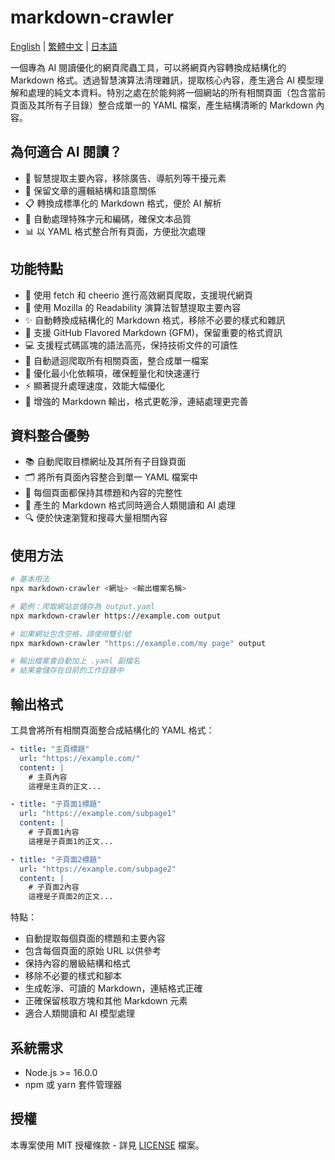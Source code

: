# markdown-crawler

[English](README.md) | [繁體中文](README-zhTW.md) | [日本語](README-ja.md)

一個專為 AI 閱讀優化的網頁爬蟲工具，可以將網頁內容轉換成結構化的 Markdown 格式。透過智慧演算法清理雜訊，提取核心內容，產生適合 AI 模型理解和處理的純文本資料。特別之處在於能夠將一個網站的所有相關頁面（包含當前頁面及其所有子目錄）整合成單一的 YAML 檔案，產生結構清晰的 Markdown 內容。

## 為何適合 AI 閱讀？

- 🧠 智慧提取主要內容，移除廣告、導航列等干擾元素
- 🎯 保留文章的邏輯結構和語意關係
- 📋 轉換成標準化的 Markdown 格式，便於 AI 解析
- 🔄 自動處理特殊字元和編碼，確保文本品質
- 📊 以 YAML 格式整合所有頁面，方便批次處理

## 功能特點

- 🚀 使用 fetch 和 cheerio 進行高效網頁爬取，支援現代網頁
- 📝 使用 Mozilla 的 Readability 演算法智慧提取主要內容
- ✨ 自動轉換成結構化的 Markdown 格式，移除不必要的樣式和雜訊
- 🎨 支援 GitHub Flavored Markdown (GFM)，保留重要的格式資訊
- 💻 支援程式碼區塊的語法高亮，保持技術文件的可讀性
- 🔗 自動遞迴爬取所有相關頁面，整合成單一檔案
- 🧹 優化最小化依賴項，確保輕量化和快速運行
- ⚡ 顯著提升處理速度，效能大幅優化
- 📄 增強的 Markdown 輸出，格式更乾淨，連結處理更完善

## 資料整合優勢

- 📚 自動爬取目標網址及其所有子目錄頁面
- 🗂️ 將所有頁面內容整合到單一 YAML 檔案中
- 📖 每個頁面都保持其標題和內容的完整性
- 🎯 產生的 Markdown 格式同時適合人類閱讀和 AI 處理
- 🔍 便於快速瀏覽和搜尋大量相關內容

## 使用方法

```bash
# 基本用法
npx markdown-crawler <網址> <輸出檔案名稱>

# 範例：爬取網站並儲存為 output.yaml
npx markdown-crawler https://example.com output

# 如果網址包含空格，請使用雙引號
npx markdown-crawler "https://example.com/my page" output

# 輸出檔案會自動加上 .yaml 副檔名
# 結果會儲存在目前的工作目錄中
```

## 輸出格式

工具會將所有相關頁面整合成結構化的 YAML 格式：
```yaml
- title: "主頁標題"
  url: "https://example.com/"
  content: |
    # 主頁內容
    這裡是主頁的正文...

- title: "子頁面1標題"
  url: "https://example.com/subpage1"
  content: |
    # 子頁面1內容
    這裡是子頁面1的正文...

- title: "子頁面2標題"
  url: "https://example.com/subpage2"
  content: |
    # 子頁面2內容
    這裡是子頁面2的正文...
```

特點：
- 自動提取每個頁面的標題和主要內容
- 包含每個頁面的原始 URL 以供參考
- 保持內容的層級結構和格式
- 移除不必要的樣式和腳本
- 生成乾淨、可讀的 Markdown，連結格式正確
- 正確保留核取方塊和其他 Markdown 元素
- 適合人類閱讀和 AI 模型處理

## 系統需求

- Node.js >= 16.0.0
- npm 或 yarn 套件管理器

## 授權

本專案使用 MIT 授權條款 - 詳見 [LICENSE](LICENSE) 檔案。
